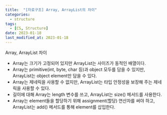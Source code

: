```yaml
---
title:  "[자료구조] Array, ArrayList의 차이"
categories:
  - structure
tags:
  - [CS, Structure]
date: 2023-01-18
last_modified_at: 2023-01-18
---
```


Array, ArrayList 차이
* Array는 크기가 고정되어 있지만 ArrayList는 사이즈가 동적인 배열이다.
* Array는 primitive(int, byte, char 등)과 object 모두를 담을 수 있지만, ArrayList는 object element만 담을 수 있다.
* Array는 제네릭을 사용할 수 없지만, ArrayList는 타입 안정성을 보장해 주는 제네릭을 사용할 수 있다.
* 길이에 대해 Array는 length 변수를 쓰고, ArrayList는 size() 메서드를 사용한다.
* Array는 element들을 할당하기 위해 assignment(할당) 연산자를 써야 하고, ArrayList는 add() 메서드를 통해 element를 삽입한다.
